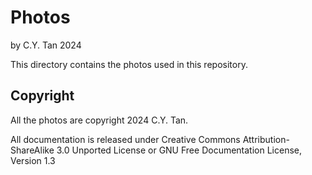 # Photos

by C.Y. Tan 2024

This directory contains the photos used in this repository.

## Copyright

All the photos are copyright 2024 C.Y. Tan.

All documentation is released under Creative Commons
Attribution-ShareAlike 3.0 Unported License or GNU Free
Documentation License, Version 1.3


    
  
  
  
  







